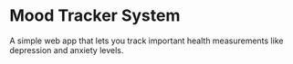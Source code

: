 # Mood Tracker System
A simple web app that lets you track important health measurements like depression and anxiety levels.
